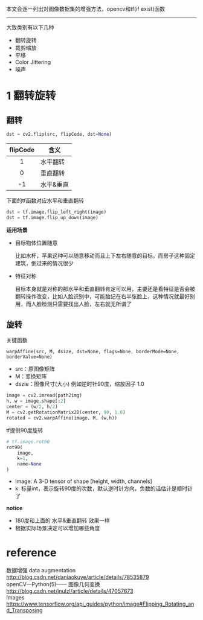 本文会逐一列出对图像数据集的增强方法，opencv和tf(if exist)函数

---
大致类别有以下几种
- 翻转旋转
- 裁剪缩放
- 平移
- Color Jittering
- 噪声

# 1 翻转旋转
## 翻转
``` py
dst = cv2.flip(src, flipCode, dst=None)
```
flipCode | 含义
:-:|-
1 | 水平翻转
0 | 垂直翻转
-1| 水平&垂直

下面的tf函数对应水平和垂直翻转
``` py
dst = tf.image.flip_left_right(image)
dst = tf.image.flip_up_down(image)
```

**适用场景**
- 目标物体位置随意

  比如水杯，苹果这种可以随意移动而且上下左右随意的目标。而房子这种固定建筑，倒过来的情况很少

- 特征对称

  目标本身就是对称的那水平和垂直翻转肯定可以用，主要还是看特征是否会被翻转操作改变，比如人脸识别中，可能胎记在右半张脸上，这种情况就最好别用，而人脸检测只需要找出人脸，左右就无所谓了

## 旋转
关键函数
```
warpAffine(src, M, dsize, dst=None, flags=None, borderMode=None, borderValue=None)
```
- src：原图像矩阵
- M：变换矩阵
- dszie：图像尺寸(大小)
例如逆时针90度，缩放因子 1.0
``` py
image = cv2.imread(path2img)
h, w = image.shape[:2]
center = (w/2, h/2)
M = cv2.getRotationMatrix2D(center, 90, 1.0)
rotated = cv2.warpAffine(image, M, (w,h))
```

tf提供90度旋转
``` py
# tf.image.rot90
rot90(
    image,
    k=1,
    name=None
)
```
- image: A 3-D tensor of shape [height, width, channels]
- k: 标量int，表示旋转90度的次数，默认逆时针方向，负数的话估计是顺时针了

**notice**
- 180度和上面的 水平&垂直翻转 效果一样
- 根据实际场景决定可以增加哪些角度



# reference
数据增强 data augmentation  
<http://blog.csdn.net/daniaokuye/article/details/78535879>  
openCV—Python(5)——	图像几何变换  
<http://blog.csdn.net/jnulzl/article/details/47057673>  
Images  
<https://www.tensorflow.org/api_guides/python/image#Flipping_Rotating_and_Transposing>  